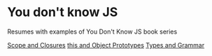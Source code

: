# You don't know JS

Resumes with examples of You Don't Know JS book series

[Scope and Closures](https://github.com/davidlacedonia/javascript/tree/master/scope_and_closures)
[this and Object Prototypes](https://github.com/davidlacedonia/javascript/tree/master/this_object_prototypes)
[Types and Grammar](https://github.com/davidlacedonia/javascript/tree/master/types_and_grammar)
